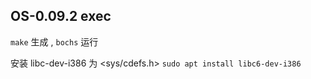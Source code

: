## OS-0.09.2 exec

 `make` 生成 , `bochs` 运行

安装 libc-dev-i386 为 <sys/cdefs.h>
 `sudo apt install libc6-dev-i386 `

